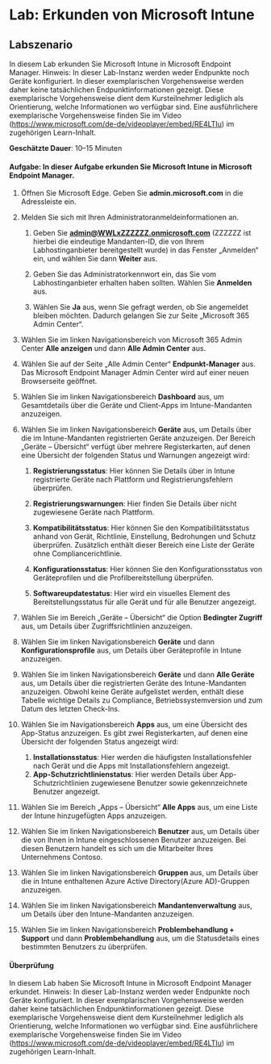 ﻿---
lab:
    title: 'Erkunden von Microsoft Intune'
    module: 'Modul 3, Lektion 6: Beschreiben der Funktionen der Microsoft-Sicherheitslösungen: Beschreiben der Endpunktsicherheit mit Microsoft Intune'
---


# Lab: Erkunden von Microsoft Intune

## Labszenario

In diesem Lab erkunden Sie Microsoft Intune in Microsoft Endpoint Manager. Hinweis: In dieser Lab-Instanz werden weder Endpunkte noch Geräte konfiguriert. In dieser exemplarischen Vorgehensweise werden daher keine tatsächlichen Endpunktinformationen gezeigt. Diese exemplarische Vorgehensweise dient dem Kursteilnehmer lediglich als Orientierung, welche Informationen wo verfügbar sind.  Eine ausführlichere exemplarische Vorgehensweise finden Sie im Video (<https://www.microsoft.com/de-de/videoplayer/embed/RE4LTIu>) im zugehörigen Learn-Inhalt.

**Geschätzte Dauer**: 10–15 Minuten

#### Aufgabe: In dieser Aufgabe erkunden Sie Microsoft Intune in Microsoft Endpoint Manager.

1. Öffnen Sie Microsoft Edge. Geben Sie **admin.microsoft.com** in die Adressleiste ein.

1. Melden Sie sich mit Ihren Administratoranmeldeinformationen an.
    1. Geben Sie **admin@WWLxZZZZZZ.onmicrosoft.com** (ZZZZZZ ist hierbei die eindeutige Mandanten-ID, die von Ihrem Labhostinganbieter bereitgestellt wurde) in das Fenster „Anmelden“ ein, und wählen Sie dann **Weiter** aus.
    
    1. Geben Sie das Administratorkennwort ein, das Sie vom Labhostinganbieter erhalten haben sollten. Wählen Sie **Anmelden** aus.
    1. Wählen Sie **Ja** aus, wenn Sie gefragt werden, ob Sie angemeldet bleiben möchten. Dadurch gelangen Sie zur Seite „Microsoft 365 Admin Center“.

1. Wählen Sie im linken Navigationsbereich von Microsoft 365 Admin Center **Alle anzeigen** und dann **Alle Admin Center** aus.

1. Wählen Sie auf der Seite „Alle Admin Center“ **Endpunkt-Manager** aus.  Das Microsoft Endpoint Manager Admin Center wird auf einer neuen Browserseite geöffnet.

1. Wählen Sie im linken Navigationsbereich **Dashboard** aus, um Gesamtdetails über die Geräte und Client-Apps im Intune-Mandanten anzuzeigen.

1. Wählen Sie im linken Navigationsbereich **Geräte** aus, um Details über die im Intune-Mandanten registrierten Geräte anzuzeigen. Der Bereich „Geräte – Übersicht“ verfügt über mehrere Registerkarten, auf denen eine Übersicht der folgenden Status und Warnungen angezeigt wird:
    1. **Registrierungsstatus**: Hier können Sie Details über in Intune registrierte Geräte nach Plattform und Registrierungsfehlern überprüfen.
    
    1. **Registrierungswarnungen**: Hier finden Sie Details über nicht zugewiesene Geräte nach Plattform.
    1. **Kompatibilitätsstatus**: Hier können Sie den Kompatibilitätsstatus anhand von Gerät, Richtlinie, Einstellung, Bedrohungen und Schutz überprüfen. Zusätzlich enthält dieser Bereich eine Liste der Geräte ohne Compliancerichtlinie.
    1. **Konfigurationsstatus**: Hier können Sie den Konfigurationsstatus von Geräteprofilen und die Profilbereitstellung überprüfen.
    1. **Softwareupdatestatus**: Hier wird ein visuelles Element des Bereitstellungsstatus für alle Gerät und für alle Benutzer angezeigt.

1. Wählen Sie im Bereich „Geräte – Übersicht“ die Option **Bedingter Zugriff** aus, um Details über Zugriffsrichtlinien anzuzeigen.

1. Wählen Sie im linken Navigationsbereich **Geräte** und dann **Konfigurationsprofile** aus, um Details über Geräteprofile in Intune anzuzeigen.

1. Wählen Sie im linken Navigationsbereich **Geräte** und dann **Alle Geräte** aus, um Details über die registrierten Geräte des Intune-Mandanten anzuzeigen.  Obwohl keine Geräte aufgelistet werden, enthält diese Tabelle wichtige Details zu Compliance, Betriebssystemversion und zum Datum des letzten Check-Ins.

1. Wählen Sie im Navigationsbereich **Apps** aus, um eine Übersicht des App-Status anzuzeigen. Es gibt zwei Registerkarten, auf denen eine Übersicht der folgenden Status angezeigt wird:
    1. **Installationsstatus**: Hier werden die häufigsten Installationsfehler nach Gerät und die Apps mit Installationsfehlern angezeigt.
    1. **App-Schutzrichtlinienstatus**: Hier werden Details über App-Schutzrichtlinien zugewiesene Benutzer sowie gekennzeichnete Benutzer angezeigt.

1. Wählen Sie im Bereich „Apps – Übersicht“ **Alle Apps** aus, um eine Liste der Intune hinzugefügten Apps anzuzeigen.

1. Wählen Sie im linken Navigationsbereich **Benutzer** aus, um Details über die von Ihnen in Intune eingeschlossenen Benutzer anzuzeigen. Bei diesen Benutzern handelt es sich um die Mitarbeiter Ihres Unternehmens Contoso.

1. Wählen Sie im linken Navigationsbereich **Gruppen** aus, um Details über die in Intune enthaltenen Azure Active Directory(Azure AD)-Gruppen anzuzeigen.

1. Wählen Sie im linken Navigationsbereich **Mandantenverwaltung** aus, um Details über den Intune-Mandanten anzuzeigen.

1. Wählen Sie im linken Navigationsbereich **Problembehandlung + Support** und dann **Problembehandlung** aus, um die Statusdetails eines bestimmten Benutzers zu überprüfen.

#### Überprüfung

In diesem Lab haben Sie Microsoft Intune in Microsoft Endpoint Manager erkundet. Hinweis: In dieser Lab-Instanz werden weder Endpunkte noch Geräte konfiguriert. In dieser exemplarischen Vorgehensweise werden daher keine tatsächlichen Endpunktinformationen gezeigt. Diese exemplarische Vorgehensweise dient dem Kursteilnehmer lediglich als Orientierung, welche Informationen wo verfügbar sind.  Eine ausführlichere exemplarische Vorgehensweise finden Sie im Video (<https://www.microsoft.com/de-de/videoplayer/embed/RE4LTIu>) im zugehörigen Learn-Inhalt.